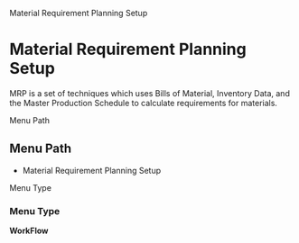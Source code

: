 
Material Requirement Planning Setup
# Material Requirement Planning Setup


MRP is a set of techniques which uses Bills of Material, Inventory Data, and the Master Production Schedule to calculate requirements for materials.

Menu Path
## Menu Path



- Material Requirement Planning Setup

Menu Type
### Menu Type

**WorkFlow**

